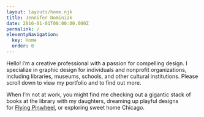 ```yaml
---
layout: layouts/home.njk
title: Jennifer Dominiak
date: 2016-01-01T00:00:00.000Z
permalink: /
eleventyNavigation:
  key: Home
  order: 0
---
```

Hello! I’m a creative professional with a passion for compelling design. I specialize in graphic design for individuals and nonprofit organizations, including libraries, museums, schools, and other cultural institutions. Please scroll down to view my portfolio and to find out more.

When I’m not at work, you might find me checking out a gigantic stack of books at the library with my daughters, dreaming up playful designs for [Flying Pinwheel](https://www.etsy.com/shop/FlyingPinwheel), or exploring sweet home Chicago.